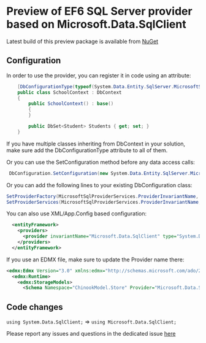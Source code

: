 # Preview of EF6 SQL Server provider based on Microsoft.Data.SqlClient


Latest build of this preview package is available from [NuGet](https://www.nuget.org/packages/ErikEJ.EntityFramework.SqlServer/)

## Configuration

In order to use the provider, you can register it in code using an attribute:

````csharp
    [DbConfigurationType(typeof(System.Data.Entity.SqlServer.MicrosoftSqlDbConfiguration))]
    public class SchoolContext : DbContext
    {
        public SchoolContext() : base()
        {
        }

        public DbSet<Student> Students { get; set; }
    }
````
If you have multiple classes inheriting from DbContext in your solution, make sure add the DbConfigurationType attribute to all of them.

Or you can use the SetConfiguration method before any data access calls:
````csharp
 DbConfiguration.SetConfiguration(new System.Data.Entity.SqlServer.MicrosoftSqlDbConfiguration());
````
Or you can add the following lines to your existing DbConfiguration class:
````csharp
SetProviderFactory(MicrosoftSqlProviderServices.ProviderInvariantName, Microsoft.Data.SqlClient.SqlClientFactory.Instance);
SetProviderServices(MicrosoftSqlProviderServices.ProviderInvariantName, MicrosoftSqlProviderServices.Instance);
````
You can also use XML/App.Config based configuration:

````xml
  <entityFramework>
    <providers>
      <provider invariantName="Microsoft.Data.SqlClient" type="System.Data.Entity.SqlServer.MicrosoftSqlProviderServices, ErikEJ.EntityFramework.SqlServer" />
    </providers>
  </entityFramework>
````

If you use an EDMX file, make sure to update the Provider name there:

````xml
<edmx:Edmx Version="3.0" xmlns:edmx="http://schemas.microsoft.com/ado/2009/11/edmx">
  <edmx:Runtime>
    <edmx:StorageModels>
      <Schema Namespace="ChinookModel.Store" Provider="Microsoft.Data.SqlClient" >
````

## Code changes

`using System.Data.SqlClient;` => `using Microsoft.Data.SqlClient;`

Please report any issues and questions in the dedicated issue [here](https://github.com/ErikEJ/EntityFramework6PowerTools/issues/82)
